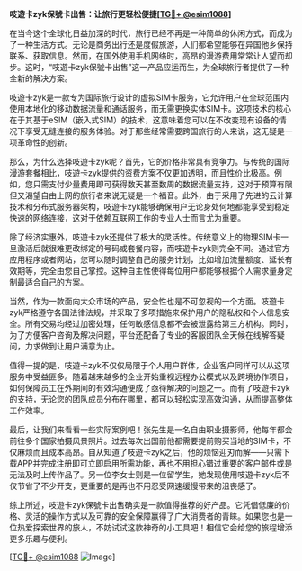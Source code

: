 **吱遊卡zyk保號卡出售：让旅行更轻松便捷[[TG💪+ @esim1088](https://t.me/s/esim1088)]**

在当今这个全球化日益加深的时代，旅行已经不再是一种简单的休闲方式，而成为了一种生活方式。无论是商务出行还是度假旅游，人们都希望能够在异国他乡保持联系、获取信息。然而，在国外使用手机网络时，高昂的漫游费用常常让人望而却步。这时，“吱遊卡zyk保號卡出售”这一产品应运而生，为全球旅行者提供了一种全新的解决方案。

吱遊卡zyk是一款专为国际旅行设计的虚拟SIM卡服务，它允许用户在全球范围内使用本地化的移动数据流量和通话服务，而无需更换实体SIM卡。这项技术的核心在于其基于eSIM（嵌入式SIM）的技术，这意味着您可以在不改变现有设备的情况下享受无缝连接的服务体验。对于那些经常需要跨国旅行的人来说，这无疑是一项革命性的创新。

那么，为什么选择吱遊卡zyk呢？首先，它的价格非常具有竞争力。与传统的国际漫游套餐相比，吱遊卡zyk提供的资费方案不仅更加透明，而且性价比极高。例如，您只需支付少量费用即可获得数天甚至数周的数据流量支持，这对于预算有限但又渴望自由上网的旅行者来说无疑是一个福音。此外，由于采用了先进的云计算技术和分布式服务器架构，吱遊卡zyk能够确保用户无论身处何地都能享受到稳定快速的网络连接，这对于依赖互联网工作的专业人士而言尤为重要。

除了经济实惠外，吱遊卡zyk还提供了极大的灵活性。传统意义上的物理SIM卡一旦激活后就很难更改绑定的号码或套餐内容，而吱遊卡zyk则完全不同。通过官方应用程序或者网站，您可以随时调整自己的服务计划，比如增加流量额度、延长有效期等，完全由您自己掌控。这种自主性使得每位用户都能够根据个人需求量身定制最适合自己的方案。

当然，作为一款面向大众市场的产品，安全性也是不可忽视的一个方面。吱遊卡zyk严格遵守各国法律法规，并采取了多项措施来保护用户的隐私权和个人信息安全。所有交易均经过加密处理，任何敏感信息都不会被泄露给第三方机构。同时，为了方便客户咨询及解决问题，平台还配备了专业的客服团队全天候在线解答疑问，力求做到让用户满意为止。

值得一提的是，吱遊卡zyk不仅仅局限于个人用户群体，企业客户同样可以从这项服务中受益匪多。随着越来越多的企业开始重视远程办公模式以及跨境协作项目，如何保障员工在外期间的有效沟通便成了亟待解决的问题之一。而有了吱遊卡zyk的支持，无论您的团队成员分布在哪里，都可以轻松实现高效沟通，从而提高整体工作效率。

最后，让我们来看看一些实际案例吧！张先生是一名自由职业摄影师，他每年都会前往多个国家拍摄风景照片。过去每次出国前他都需要提前购买当地的SIM卡，不仅麻烦而且成本高昂。自从知道了吱遊卡zyk之后，他的烦恼迎刃而解——只需下载APP并完成注册即可立即启用所需功能，再也不用担心错过重要的客户邮件或是无法及时上传作品了。另一位李女士则是一位留学生，她发现使用吱遊卡zyk后不仅节省了不少开支，更重要的是再也不用忍受网速缓慢带来的沮丧感了。

综上所述，吱遊卡zyk保號卡出售确实是一款值得推荐的好产品。它凭借低廉的价格、灵活的操作方式以及可靠的安全保障赢得了广大消费者的青睐。如果您也是一位热爱探索世界的旅人，不妨试试这款神奇的小工具吧！相信它会给您的旅程增添更多乐趣与便利。

[[TG💪+ @esim1088](https://t.me/s/esim1088) ![Image](https://i.postimg.cc/4NQfJmqS/Snipaste-2025-05-13-00-14-12.png)]